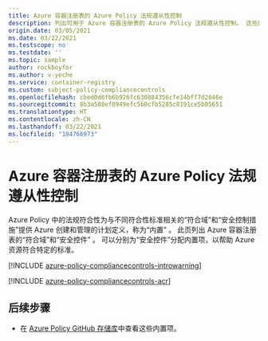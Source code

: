 ```yaml
---
title: Azure 容器注册表的 Azure Policy 法规遵从性控制
description: 列出可用于 Azure 容器注册表的 Azure Policy 法规遵从性控制。 这些内置的策略定义提供了管理 Azure 资源符合性的常用方法。
origin.date: 03/05/2021
ms.date: 03/22/2021
ms.testscope: no
ms.testdate: ''
ms.topic: sample
author: rockboyfor
ms.author: v-yeche
ms.service: container-registry
ms.custom: subject-policy-compliancecontrols
ms.openlocfilehash: cbed0d6fb6b926fc630884356cfe14bff7d2046e
ms.sourcegitcommit: 8b3a588ef0949efc5b0cfb5285c8191ce5b05651
ms.translationtype: HT
ms.contentlocale: zh-CN
ms.lasthandoff: 03/22/2021
ms.locfileid: "104766973"
---
```

# <a name="azure-policy-regulatory-compliance-controls-for-azure-container-registry"></a>Azure 容器注册表的 Azure Policy 法规遵从性控制


<!--NOT AVAILABLE ON [Regulatory Compliance in Azure Policy](../governance/policy/concepts/regulatory-compliance.md)-->

Azure Policy 中的法规符合性为与不同符合性标准相关的“符合域”和“安全控制措施”提供 Azure 创建和管理的计划定义，称为“内置” 。 此页列出 Azure 容器注册表的“符合域”和“安全控件” 。 可以分别为“安全控件”分配内置项，以帮助 Azure 资源符合特定的标准。

[!INCLUDE [azure-policy-compliancecontrols-introwarning](../../includes/policy/standards/intro-warning.md)]

<!--MOONCAKE: NEW INCLUDE FILE-->

[!INCLUDE [azure-policy-compliancecontrols-acr](../../includes/policy/standards/byrp/microsoft.containerregistry.md)]

<!--MOONCAKE: NEW INCLUDE FILE-->

## <a name="next-steps"></a>后续步骤

<!--NOT AVAILABLE ON [Regulatory Compliance in Azure Policy](../governance/policy/concepts/regulatory-compliance.md)-->

- 在 [Azure Policy GitHub 存储库](https://github.com/Azure/azure-policy)中查看这些内置项。

<!--Update_Description: update meta properties, wording update, update link-->
